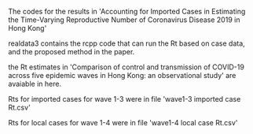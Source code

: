 The codes for the results in 'Accounting for Imported Cases in Estimating the Time-Varying Reproductive Number of Coronavirus Disease 2019 in Hong Kong'

realdata3 contains the rcpp code that can run the Rt based on case data, and the proposed method in the paper.


the Rt estimates in 'Comparison of control and transmission of COVID-19 across five epidemic waves in Hong Kong: an observational study' are avaiable in here.

Rts for imported cases for wave 1-3 were in file 'wave1-3 imported case Rt.csv'

Rts for local cases for wave 1-4 were in file 'wave1-4 local case Rt.csv'
